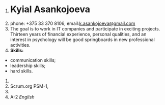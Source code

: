 1. # Kyial Asankojoeva 
1. phone: +375 33 370 8106,  email:k.asankojoeva@gmail.com
1. The goal is to work in IT companies and participate in exciting projects.
Thirteen years of financial experience, personal qualities, and an interest in psychology will be good springboards in new professional activities.
1. __Skills:__ 
* communication skills;
* leadership skills;
* hard skills.
1. 
1. Scrum.org PSM-1, 
1. 
1. A-2 _English_